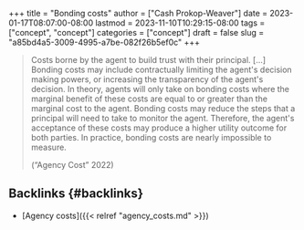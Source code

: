 +++
title = "Bonding costs"
author = ["Cash Prokop-Weaver"]
date = 2023-01-17T08:07:00-08:00
lastmod = 2023-11-10T10:29:15-08:00
tags = ["concept", "concept"]
categories = ["concept"]
draft = false
slug = "a85bd4a5-3009-4995-a7be-082f26b5ef0c"
+++

> Costs borne by the agent to build trust with their principal. [...] Bonding costs may include contractually limiting the agent's decision making powers, or increasing the transparency of the agent's decision. In theory, agents will only take on bonding costs where the marginal benefit of these costs are equal to or greater than the marginal cost to the agent. Bonding costs may reduce the steps that a principal will need to take to monitor the agent. Therefore, the agent's acceptance of these costs may produce a higher utility outcome for both parties. In practice, bonding costs are nearly impossible to measure.
>
> (“Agency Cost” 2022)


## Backlinks {#backlinks}

-   [Agency costs]({{< relref "agency_costs.md" >}})
